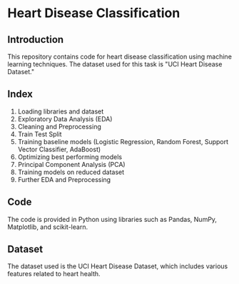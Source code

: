 # Heart Disease Classification

## Introduction
This repository contains code for heart disease classification using machine learning techniques. The dataset used for this task is "UCI Heart Disease Dataset."

## Index
1. Loading libraries and dataset
2. Exploratory Data Analysis (EDA)
3. Cleaning and Preprocessing
4. Train Test Split
5. Training baseline models (Logistic Regression, Random Forest, Support Vector Classifier, AdaBoost)
6. Optimizing best performing models
7. Principal Component Analysis (PCA)
8. Training models on reduced dataset
9. Further EDA and Preprocessing

## Code
The code is provided in Python using libraries such as Pandas, NumPy, Matplotlib, and scikit-learn.

## Dataset
The dataset used is the UCI Heart Disease Dataset, which includes various features related to heart health.
